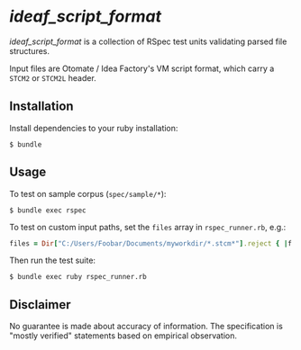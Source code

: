 # *ideaf_script_format*

*ideaf_script_format* is a collection of RSpec test units validating parsed file structures.

Input files are Otomate / Idea Factory's VM script format, which carry a `STCM2` or `STCM2L` header.

## Installation

Install dependencies to your ruby installation:

```
$ bundle
```

## Usage

To test on sample corpus (`spec/sample/*`):

```
$ bundle exec rspec
```

To test on custom input paths, set the `files` array in `rspec_runner.rb`, e.g.:

```ruby
files = Dir["C:/Users/Foobar/Documents/myworkdir/*.stcm*"].reject { |f| not File.file?(f) }
```

Then run the test suite:
```
$ bundle exec ruby rspec_runner.rb
```

## Disclaimer

No guarantee is made about accuracy of information. The specification is "mostly verified" statements
based on empirical observation.
